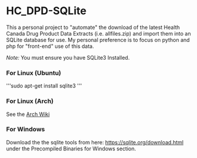 # HC_DPD-SQLite
This a personal project to "automate" the download of the latest Health Canada Drug Product Data Extracts (i.e. allfiles.zip) and import them into an SQLite database for use.  My personal preference is to focus on python and php for "front-end" use of this data.  

*Note:* You must ensure you have SQLite3 Installed. 

### For Linux (Ubuntu)
'''sudo apt-get install sqlite3 
'''

### For Linux (Arch)
See the [Arch Wiki](https://wiki.archlinux.org/index.php/SQLite)

### For Windows
Download the the sqlite tools from here: https://sqlite.org/download.html under the Precompiled Binaries for Windows section.
